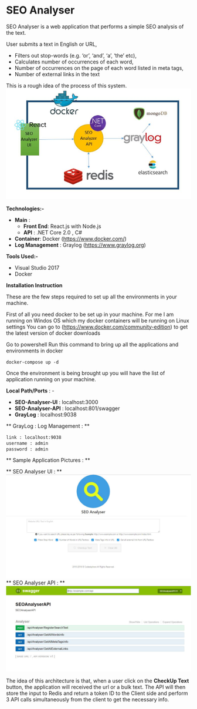 # SEO Analyser

SEO Analyser is a web application that performs a simple SEO analysis of the text.

User submits a text in English or URL, 

- Filters out stop-words (e.g. ‘or’, ‘and’, ‘a’, ‘the’ etc), 
- Calculates number of occurrences of each word, 
- Number of occurrences on the page of each word listed in meta tags, 
- Number of external links in the text

This is a rough idea of the process of this system.
![alt text](https://raw.githubusercontent.com/codedsphere/SEOAnalyser/master/Images/SEO-Analyser-process.JPG)

**Technologies:-**
- **Main** :  
	- **Front End**: React.js with Node.js
	- **API** : .NET Core 2.0 , C# 
- **Container**: Docker (https://www.docker.com/)
- **Log Management** : Graylog (https://www.graylog.org)

**Tools Used:-**
- Visual Studio 2017
- Docker

**Installation Instruction**

These are the few steps required to set up all the environments in your machine.

First of all you need docker to be set up in your machine. 
For me I am running on Windos OS which my docker containers will be running on Linux settings
You can go to (https://www.docker.com/community-edition) to get the latest version of docker downloads

Go to powershell
Run this command to bring up all the applications and environments in docker

```
docker-compose up -d
```

Once the environment is being brought up you will have the list of application running on your machine.

**Local Path/Ports** : -

- **SEO-Analyser-UI** : localhost:3000
- **SEO-Analyser-API** : localhost:801/swagger
- **GrayLog** : localhost:9038


** GrayLog : Log Management : **  
```
link : localhost:9038 
username : admin 
password : admin
```

** Sample Application Pictures : **  

** SEO Analyser UI : **  
![alt text](https://raw.githubusercontent.com/codedsphere/SEOAnalyser/master/Images/SEO-Analyser.JPG)
** SEO Analyser API : **  
![alt text](https://raw.githubusercontent.com/codedsphere/SEOAnalyser/master/Images/SEO-Analyser-API.JPG)

The idea of this architecture is that, when a user click on the **CheckUp Text** button, the application will received the url or a bulk text. The API will then store the input to Redis and return a token ID to the Client side and perform 3 API calls simultaneously from the client to get the necessary info.

